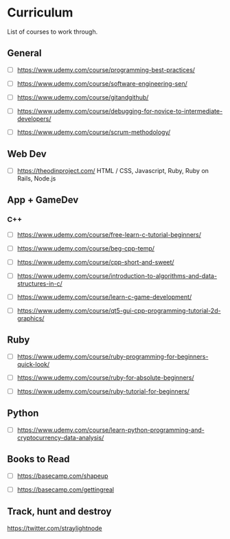 # Curriculum
List of courses to work through.


## General

- [ ] https://www.udemy.com/course/programming-best-practices/
- [ ] https://www.udemy.com/course/software-engineering-sen/
- [ ] https://www.udemy.com/course/gitandgithub/
- [ ] https://www.udemy.com/course/debugging-for-novice-to-intermediate-developers/
- [ ] https://www.udemy.com/course/scrum-methodology/


## Web Dev

- [ ] https://theodinproject.com/
HTML / CSS, Javascript, Ruby, Ruby on Rails, Node.js


## App + GameDev

### C++

- [ ] https://www.udemy.com/course/free-learn-c-tutorial-beginners/
- [ ] https://www.udemy.com/course/beg-cpp-temp/
- [ ] https://www.udemy.com/course/cpp-short-and-sweet/
- [ ] https://www.udemy.com/course/introduction-to-algorithms-and-data-structures-in-c/
- [ ] https://www.udemy.com/course/learn-c-game-development/
- [ ] https://www.udemy.com/course/qt5-gui-cpp-programming-tutorial-2d-graphics/


## Ruby

- [ ] https://www.udemy.com/course/ruby-programming-for-beginners-quick-look/
- [ ] https://www.udemy.com/course/ruby-for-absolute-beginners/
- [ ] https://www.udemy.com/course/ruby-tutorial-for-beginners/


## Python

- [ ] https://www.udemy.com/course/learn-python-programming-and-cryptocurrency-data-analysis/


## Books to Read

- [ ] https://basecamp.com/shapeup
- [ ] https://basecamp.com/gettingreal


## Track, hunt and destroy

https://twitter.com/straylightnode

